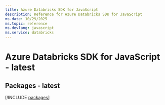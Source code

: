 ```yaml
---
title: Azure Databricks SDK for JavaScript
description: Reference for Azure Databricks SDK for JavaScript
ms.date: 10/29/2025
ms.topic: reference
ms.devlang: javascript
ms.service: databricks
---
```

# Azure Databricks SDK for JavaScript - latest
## Packages - latest
[!INCLUDE [packages](databricks-index.md)]